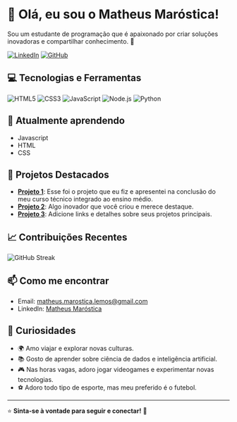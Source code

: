 # 👋 Olá, eu sou o Matheus Maróstica!

Sou um estudante de programação que é apaixonado por criar soluções inovadoras e compartilhar conhecimento. 🚀

[![LinkedIn](https://img.shields.io/badge/-LinkedIn-blue?style=flat-square&logo=LinkedIn&logoColor=white)](www.linkedin.com/in/matheus-maróstica)
[![GitHub](https://img.shields.io/github/followers/seu-usuario?label=Follow&style=social)](https://github.com/MatheusMarostica)

## 💻 **Tecnologias e Ferramentas**

![HTML5](https://img.shields.io/badge/HTML5-E34F26?style=flat-square&logo=html5&logoColor=white)
![CSS3](https://img.shields.io/badge/CSS3-1572B6?style=flat-square&logo=css3&logoColor=white)
![JavaScript](https://img.shields.io/badge/JavaScript-F7DF1E?style=flat-square&logo=javascript&logoColor=black)
![Node.js](https://img.shields.io/badge/Node.js-339933?style=flat-square&logo=node-dot-js&logoColor=white)
![Python](https://img.shields.io/badge/Python-3776AB?style=flat-square&logo=python&logoColor=white)

## 🌱 **Atualmente aprendendo**

- Javascript
- HTML
- CSS

## 🚀 Projetos Destacados
- [**Projeto 1**](https://github.com/MatheusMarostica/codigofinal.git): Esse foi o projeto que eu fiz e apresentei na conclusão do meu curso técnico integrado ao ensino médio.
- [**Projeto 2**](https://github.com/seu-usuario/projeto2): Algo inovador que você criou e merece destaque.
- [**Projeto 3**](https://github.com/seu-usuario/projeto3): Adicione links e detalhes sobre seus projetos principais.

## 📈 **Contribuições Recentes**

![GitHub Streak](https://streak-stats.demolab.com/?user=seu-usuario&theme=dark)

## 📫 **Como me encontrar**

- Email: [matheus.marostica.lemos@gmail.com](matheus.marostica.lemos@gmail.com)
- LinkedIn: [Matheus Maróstica](www.linkedin.com/in/matheus-maróstica)

## 🎉 **Curiosidades**

- 🌍 Amo viajar e explorar novas culturas.
- 📚 Gosto de aprender sobre ciência de dados e inteligência artificial.
- 🎮 Nas horas vagas, adoro jogar videogames e experimentar novas tecnologias.
- ⚽️ Adoro todo tipo de esporte, mas meu preferido é o futebol.

---

⭐️ **Sinta-se à vontade para seguir e conectar!** 🚀
